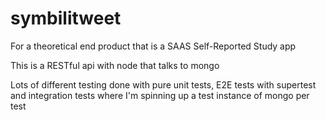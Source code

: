 # symbilitweet
For a theoretical end product that is a SAAS Self-Reported Study app

This is a RESTful api with node that talks to mongo

Lots of different testing done with pure unit tests, E2E tests with supertest
and integration tests where I'm spinning up a test instance of mongo per test
